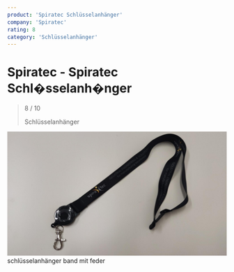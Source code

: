 ```yaml
---
product: 'Spiratec Schlüsselanhänger'
company: 'Spiratec'
rating: 8
category: 'Schlüsselanhänger'
---
```


# Spiratec - Spiratec Schl�sselanh�nger
>
> 8 / 10
>
> Schlüsselanhänger

![Spiratec Schlüsselanhänger](./assets/spiratec-spiratec-schlüsselanhänger-c83be454-3bff-46df-908d-cc9140236d86.jpg)
schlüsselanhänger band mit feder
